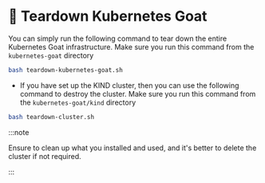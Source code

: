 # 🛑 Teardown Kubernetes Goat

You can simply run the following command to tear down the entire Kubernetes Goat infrastructure. Make sure you run this command from the `kubernetes-goat` directory


```bash
bash teardown-kubernetes-goat.sh
```

* If you have set up the KIND cluster, then you can use the following command to destroy the cluster. Make sure you run this command from the `kubernetes-goat/kind` directory

```bash
bash teardown-cluster.sh
```

:::note

Ensure to clean up what you installed and used, and it's better to delete the cluster if not required.

:::

